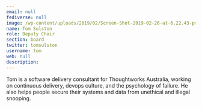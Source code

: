 ```yaml
---
email: null
fediverse: null
image: /wp-content/uploads/2019/02/Screen-Shot-2019-02-26-at-6.22.43-pm.png
name: Tom Sulston
role: Deputy Chair
section: board
twitter: tomsulston
username: tom
web: null
description:
---
```


Tom is a software delivery consultant for Thoughtworks Australia, working on continuous delivery, devops culture, and the psychology of failure. He also helps people secure their systems and data from unethical and illegal snooping.

